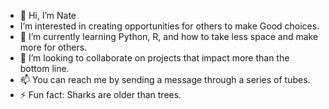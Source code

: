 - 👋 Hi, I’m Nate
-  I’m interested in creating opportunities for others to make Good choices.
- 🌱 I’m currently learning Python, R, and how to take less space and make more for others. 
- 💞️ I’m looking to collaborate on projects that impact more than the bottom line.
- 📫 You can reach me by sending a message through a series of tubes.
- ⚡ Fun fact: Sharks are older than trees.

<!---
NCHeld/NCHeld is a ✨ special ✨ repository because its `README.md` (this file) appears on your GitHub profile.
You can click the Preview link to take a look at your changes.
--->
